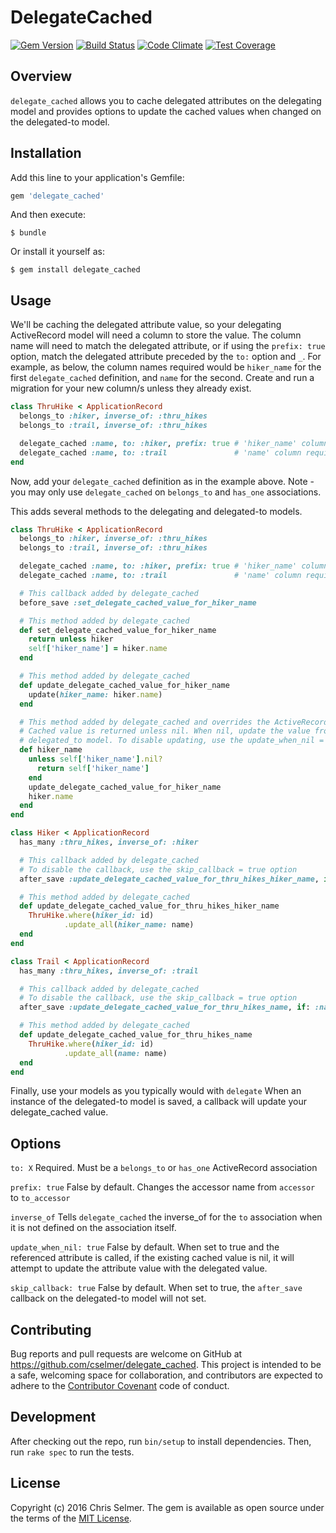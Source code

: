 # DelegateCached

[![Gem Version](https://badge.fury.io/rb/delegate_cached.svg)](https://badge.fury.io/rb/delegate_cached)
[![Build Status](https://travis-ci.org/cselmer/delegate_cached.svg?branch=master)](https://travis-ci.org/cselmer/delegate_cached)
[![Code Climate](https://codeclimate.com/github/cselmer/delegate_cached/badges/gpa.svg)](https://codeclimate.com/github/cselmer/delegate_cached)
[![Test Coverage](https://codeclimate.com/github/cselmer/delegate_cached/badges/coverage.svg)](https://codeclimate.com/github/cselmer/delegate_cached/coverage)

## Overview

`delegate_cached` allows you to cache delegated attributes on the delegating
model and provides options to update the cached values when changed on the
delegated-to model.


## Installation

Add this line to your application's Gemfile:

```ruby
gem 'delegate_cached'
```

And then execute:

    $ bundle

Or install it yourself as:

    $ gem install delegate_cached

## Usage

We'll be caching the delegated attribute value, so your delegating ActiveRecord
model will need a column to store the value. The column name will need to match
the delegated attribute, or if using the `prefix: true` option, match the
delegated attribute preceded by the `to:` option and `_`. For example, as below,
the column names required would be `hiker_name` for the first `delegate_cached`
definition, and `name` for the second. Create and run a migration for your new
column/s unless they already exist.

```ruby
class ThruHike < ApplicationRecord
  belongs_to :hiker, inverse_of: :thru_hikes
  belongs_to :trail, inverse_of: :thru_hikes

  delegate_cached :name, to: :hiker, prefix: true # 'hiker_name' column required on thru_hikes table
  delegate_cached :name, to: :trail               # 'name' column required on thru_hikes tables
end
```

Now, add your `delegate_cached` definition as in the example above. Note - you
may only use `delegate_cached` on `belongs_to` and `has_one` associations.

This adds several methods to the delegating and delegated-to models.

```ruby
class ThruHike < ApplicationRecord
  belongs_to :hiker, inverse_of: :thru_hikes
  belongs_to :trail, inverse_of: :thru_hikes

  delegate_cached :name, to: :hiker, prefix: true # 'hiker_name' column required on thru_hikes table
  delegate_cached :name, to: :trail               # 'name' column required on thru_hikes tables

  # This callback added by delegate_cached
  before_save :set_delegate_cached_value_for_hiker_name

  # This method added by delegate_cached
  def set_delegate_cached_value_for_hiker_name
    return unless hiker
    self['hiker_name'] = hiker.name
  end

  # This method added by delegate_cached
  def update_delegate_cached_value_for_hiker_name
    update(hiker_name: hiker.name)
  end

  # This method added by delegate_cached and overrides the ActiveRecord accessor
  # Cached value is returned unless nil. When nil, update the value from the
  # delegated_to model. To disable updating, use the update_when_nil = false option
  def hiker_name
    unless self['hiker_name'].nil?
      return self['hiker_name']
    end
    update_delegate_cached_value_for_hiker_name
    hiker.name
  end
end
```

```ruby
class Hiker < ApplicationRecord
  has_many :thru_hikes, inverse_of: :hiker

  # This callback added by delegate_cached
  # To disable the callback, use the skip_callback = true option
  after_save :update_delegate_cached_value_for_thru_hikes_hiker_name, if: :name_changed?

  # This method added by delegate_cached
  def update_delegate_cached_value_for_thru_hikes_hiker_name
    ThruHike.where(hiker_id: id)
            .update_all(hiker_name: name)
  end
end
```

```ruby
class Trail < ApplicationRecord
  has_many :thru_hikes, inverse_of: :trail

  # This callback added by delegate_cached
  # To disable the callback, use the skip_callback = true option
  after_save :update_delegate_cached_value_for_thru_hikes_name, if: :name_changed?

  # This method added by delegate_cached
  def update_delegate_cached_value_for_thru_hikes_name
    ThruHike.where(hiker_id: id)
            .update_all(name: name)
  end
end
```

Finally, use your models as you typically would with `delegate` When an instance
of the delegated-to model is saved, a callback will update your delegate_cached
value.


## Options

`to: X` Required. Must be a `belongs_to` or `has_one` ActiveRecord association

`prefix: true` False by default. Changes the accessor name from `accessor` to
`to_accessor`

`inverse_of` Tells `delegate_cached` the inverse_of for the `to` association
when it is not defined on the association itself.

`update_when_nil: true` False by default. When set to true and the referenced
attribute is called, if the existing cached value is nil, it will attempt to
update the attribute value with the delegated value.

`skip_callback: true` False by default. When set to true, the `after_save`
callback on the delegated-to model will not set.


## Contributing

Bug reports and pull requests are welcome on GitHub at
https://github.com/cselmer/delegate_cached. This project is intended to be a
safe, welcoming space for collaboration, and contributors are expected to adhere
to the [Contributor Covenant](http://contributor-covenant.org) code of conduct.


## Development

After checking out the repo, run `bin/setup` to install dependencies. Then, run
`rake spec` to run the tests.


## License

Copyright (c) 2016 Chris Selmer. The gem is available as open source under the
terms of the [MIT License](http://opensource.org/licenses/MIT).
